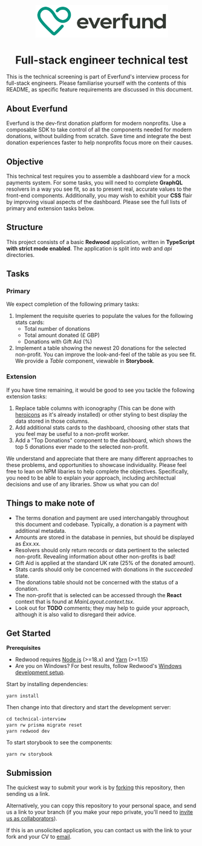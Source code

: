 <p align="center">
  <a href="https://everfund.com"> 
   <img alt="Everfund" width="350" src="./docs/logo.svg"/>
   </a>
  <h1 align="center">Full-stack engineer technical test</h1>
</p>


This is the technical screening is part of Everfund's interview process for full-stack engineers. Please familiarise yourself with the contents of this README, as specific feature requirements are discussed in this document.

## About Everfund
Everfund is the dev-first donation platform for modern nonprofits. Use a composable SDK to take control of all the components needed for modern donations, without building from scratch. Save time and integrate the best donation experiences faster to help nonprofits focus more on their causes.


## Objective

This technical test requires you to assemble a dashboard view for a mock payments system. For some tasks, you will need to complete **GraphQL** resolvers in a way you see fit, so as to present real, accurate values to the front-end components. Additionally, you may wish to exhibit your **CSS** flair by improving visual aspects of the dashboard. Please see the full lists of primary and extension tasks below.
## Structure

This project consists of a basic **Redwood** application, written in **TypeScript with strict mode enabled**. The application is split into _web_ and _api_ directories.

## Tasks

### Primary
We expect completion of the following primary tasks:

1. Implement the requisite queries to populate the values for the following stats cards:
    * Total number of donations
    * Total amount donated (£ GBP)
    * Donations with Gift Aid (%)
2. Implement a table showing the newest 20 donations for the selected non-profit. You can improve the look-and-feel of the table as you see fit. We provide a _Table_ component, viewable in **Storybook**.

### Extension
If you have time remaining, it would be good to see you tackle the following extension tasks:
1. Replace table columns with iconography (This can be done with [heroicons](https://heroicons.com/) as it's already installed) or other styling to best display the data stored in those columns.
2. Add additional stats cards to the dashboard, choosing other stats that you feel may be useful to a non-profit worker.
3. Add a "Top Donations" component to the dashboard, which shows the top 5 donations ever made to the selected non-profit.

We understand and appreciate that there are many different approaches to these problems, and opportunities to showcase individuality. Please feel free to lean on NPM libaries to help complete the objectives. Specifically, you need to be able to explain your approach, including architectual decisions and use of any libraries. Show us what you can do!

## Things to make note of

- The terms donation and payment are used interchangably throughout this document and codebase. Typically, a donation is a payment with additional metadata.
- Amounts are stored in the database in pennies, but should be displayed as £xx.xx.
- Resolvers should only return records or data pertinent to the selected non-profit. Revealing information about other non-profits is bad!
- Gift Aid is applied at the standard UK rate (25% of the donated amount).
- Stats cards should only be concerned with donations in the _succeeded_ state.
- The donations table should not be concerned with the status of a donation.
- The non-profit that is selected can be accessed through the **React** context that is found at _MainLayout.context.tsx_.
- Look out for **TODO** comments; they may help to guide your approach, although it is also valid to disregard their advice.

## Get Started
**Prerequisites**

 - Redwood requires [Node.js](https://nodejs.org/en/) (>=18.x) and [Yarn](https://yarnpkg.com/) (>=1.15)
 - Are you on Windows? For best results, follow Redwood's [Windows development setup](https://redwoodjs.com/docs/how-to/windows-development-setup).


Start by installing dependencies:

```
yarn install
```

Then change into that directory and start the development server:

```
cd technical-interview
yarn rw prisma migrate reset
yarn redwood dev
```

To start storybook to see the components:

```
yarn rw storybook
```

## Submission

The quickest way to submit your work is by [forking](https://github.com/everfund/technical-interview/fork) this repository, then sending us a link.

Alternatively, you can copy this repository to your personal space, and send us a link to your branch (if you make your repo private, you'll need to [invite us as collaborators](https://help.github.com/en/articles/inviting-collaborators-to-a-personal-repository)).

If this is an unsolicited application, you can contact us with the link to your fork and your CV to [email](mailto:jobs@everfund.com?subject=Everfund%20Fullstack%20Engineer%20Job%20Application&body=Please%20attach%20your%20resume%2FCV%20and%20let%20us%20know%20a%20little%20about%20yourself%20below.%0D%0A%0D%0A%0D%0AWhy%20you%20want%20to%20work%20at%20Everfund%20(if%20not%20attaching%20cover%20letter)%3A%0D%0A%0D%0ALocation%20you’re%20based%20in%3A%0D%0A%0D%0AGitHub%20profile%3A%0D%0A%0D%0ALinkedIn%20profile%3A%0D%0A).
